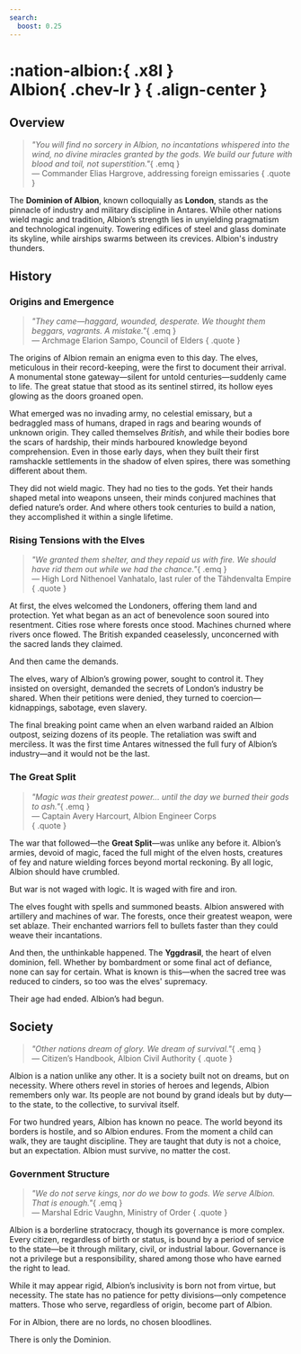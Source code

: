 ```yaml
---
search:
  boost: 0.25
---
```


# **:nation-albion:**{ .x8l } <br> **Albion**{ .chev-lr } { .align-center }

## Overview  

> *"You will find no sorcery in Albion, no incantations whispered into the wind, no divine miracles granted by the gods. We build our future with blood and toil, not superstition."*{ .emq }  
— Commander Elias Hargrove, addressing foreign emissaries
{ .quote }

The **Dominion of Albion**, known colloquially as **London**, stands as the pinnacle of industry and military discipline in Antares. While other nations wield magic and tradition, Albion’s strength lies in unyielding pragmatism and technological ingenuity. Towering edifices of steel and glass dominate its skyline, while airships swarms between its crevices. Albion's industry thunders.

<!--

### General Information

**Capital** 
: New London

**Type** 
: Federal Dominant-party Stratocracy

**Demonym** 
: Londoners, Londiniers, British

**Head of State** 
: Chancellor

**Head of Government** 
: High Minister

**Military Strength** 
: Dominion's Army (Air Force & Land Fleet)

**Currency** 
: British Sovereign, Gallian Silver

-->

## History  

### Origins and Emergence  

> *"They came—haggard, wounded, desperate. We thought them beggars, vagrants. A mistake."*{ .emq }  
— Archmage Elarion Sampo, Council of Elders
{ .quote }

The origins of Albion remain an enigma even to this day. The elves, meticulous in their record-keeping, were the first to document their arrival. A monumental stone gateway—silent for untold centuries—suddenly came to life. The great statue that stood as its sentinel stirred, its hollow eyes glowing as the doors groaned open.  

What emerged was no invading army, no celestial emissary, but a bedraggled mass of humans, draped in rags and bearing wounds of unknown origin. They called themselves *British*, and while their bodies bore the scars of hardship, their minds harboured knowledge beyond comprehension. Even in those early days, when they built their first ramshackle settlements in the shadow of elven spires, there was something different about them.  

They did not wield magic. They had no ties to the gods. Yet their hands shaped metal into weapons unseen, their minds conjured machines that defied nature’s order. And where others took centuries to build a nation, they accomplished it within a single lifetime.  

### Rising Tensions with the Elves  

> *"We granted them shelter, and they repaid us with fire. We should have rid them out while we had the chance."*{ .emq }   
— High Lord Nithenoel Vanhatalo, last ruler of the Tähdenvalta Empire  
{ .quote }

At first, the elves welcomed the Londoners, offering them land and protection. Yet what began as an act of benevolence soon soured into resentment. Cities rose where forests once stood. Machines churned where rivers once flowed. The British expanded ceaselessly, unconcerned with the sacred lands they claimed.  

And then came the demands.  

The elves, wary of Albion’s growing power, sought to control it. They insisted on oversight, demanded the secrets of London’s industry be shared. When their petitions were denied, they turned to coercion—kidnappings, sabotage, even slavery.  

The final breaking point came when an elven warband raided an Albion outpost, seizing dozens of its people. The retaliation was swift and merciless. It was the first time Antares witnessed the full fury of Albion’s industry—and it would not be the last.  

### The Great Split  

> *"Magic was their greatest power… until the day we burned their gods to ash."*{ .emq }  
— Captain Avery Harcourt, Albion Engineer Corps  
{ .quote }

The war that followed—the **Great Split**—was unlike any before it. Albion’s armies, devoid of magic, faced the full might of the elven hosts, creatures of fey and nature wielding forces beyond mortal reckoning. By all logic, Albion should have crumbled.  

But war is not waged with logic. It is waged with fire and iron.  

The elves fought with spells and summoned beasts. Albion answered with artillery and machines of war. The forests, once their greatest weapon, were set ablaze. Their enchanted warriors fell to bullets faster than they could weave their incantations.  

And then, the unthinkable happened. The **Yggdrasil**, the heart of elven dominion, fell. Whether by bombardment or some final act of defiance, none can say for certain. What is known is this—when the sacred tree was reduced to cinders, so too was the elves' supremacy.  

Their age had ended. Albion’s had begun.  

## Society  

> *"Other nations dream of glory. We dream of survival."*{ .emq }   
— Citizen’s Handbook, Albion Civil Authority
{ .quote }

Albion is a nation unlike any other. It is a society built not on dreams, but on necessity. Where others revel in stories of heroes and legends, Albion remembers only war. Its people are not bound by grand ideals but by duty—to the state, to the collective, to survival itself.  

For two hundred years, Albion has known no peace. The world beyond its borders is hostile, and so Albion endures. From the moment a child can walk, they are taught discipline. They are taught that duty is not a choice, but an expectation. Albion must survive, no matter the cost.  

### Government Structure  

> *"We do not serve kings, nor do we bow to gods. We serve Albion. That is enough."*{ .emq }   
— Marshal Edric Vaughn, Ministry of Order
{ .quote }

Albion is a borderline stratocracy, though its governance is more complex. Every citizen, regardless of birth or status, is bound by a period of service to the state—be it through military, civil, or industrial labour. Governance is not a privilege but a responsibility, shared among those who have earned the right to lead.  

While it may appear rigid, Albion’s inclusivity is born not from virtue, but necessity. The state has no patience for petty divisions—only competence matters. Those who serve, regardless of origin, become part of Albion.  

For in Albion, there are no lords, no chosen bloodlines.  

There is only the Dominion.  
